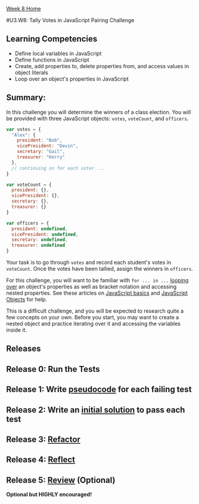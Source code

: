 [Week 8 Home](../)

#U3.W8: Tally Votes in JavaScript Pairing Challenge

## Learning Competencies
- Define local variables in JavaScript
- Define functions in JavaScript
- Create, add properties to, delete properties from, and access values in object literals
- Loop over an object's properties in JavaScript

## Summary:

In this challenge you will determine the winners of a class election.  You will be provided with three JavaScript objects: `votes`, `voteCount`, and `officers`.

```javascript
var votes = {
  "Alex": {
    president: "Bob",
    vicePresident: "Devin",
    secretary: "Gail",
    treasurer: "Kerry"
  },
  // continuing on for each voter ...
}

var voteCount = {
  president: {},
  vicePresident: {},
  secretary: {},
  treasurer: {}
}

var officers = {
  president: undefined,
  vicePresident: undefined,
  secretary: undefined,
  treasurer: undefined
}
```

Your task is to go through `votes` and record each student's votes in `voteCount`. Once the votes have been tallied, assign the winners in `officers`.

For this challenge, you will want to be familiar with `for ... in ...` [looping over](http://stackoverflow.com/questions/921789/how-to-loop-through-javascript-object-literal-with-objects-as-members) an object's properties as well as bracket notation and accessing nested properties. See these articles on [JavaScript basics](http://www.sitepoint.com/back-to-basics-javascript-object-syntax/) and [JavaScript Objects](http://javascript.info/tutorial/objects) for help.

This is a difficult challenge, and you will be expected to research quite a few concepts on your own. Before you start, you may want to create a nested object and practice iterating over it and accessing the variables inside it.

## Releases

## Release 0: Run the Tests

## Release 1: Write [pseudocode](https://github.com/Devbootcamp/phase-0-handbook/blob/master/coding-references/pseudocode.md) for each failing test

## Release 2: Write an [initial solution](https://github.com/Devbootcamp/phase-0-handbook/blob/master/coding-references/initial-solution.md) to pass each test

## Release 3: [Refactor](https://github.com/Devbootcamp/phase-0-handbook/blob/master/coding-references/refactoring.md)

## Release 4: [Reflect](https://github.com/Devbootcamp/phase-0-handbook/blob/master/coding-references/reflection-guidelines.md)

## Release 5: [Review](https://github.com/Devbootcamp/phase-0-handbook/blob/master/coding-references/review.md) (Optional)
**Optional but HIGHLY encouraged!**
